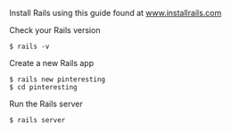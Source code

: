Install Rails using this guide found at
www.installrails.com

Check your Rails version
```
$ rails -v
```
Create a new Rails app
```
$ rails new pinteresting
$ cd pinteresting
```
Run the Rails server
```
$ rails server
```
